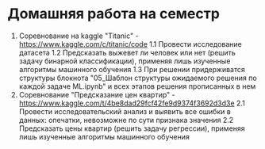 # Домашняя работа на семестр
1. Соревнование на kaggle "Titanic" - https://www.kaggle.com/c/titanic/code
   1.1 Провести исследование датасета
   1.2 Предсказать выжевет ли человек или нет (решить задачу бинарной классификации),  применяя лишь изученные алгоритмы машинного обучения
   1.3 При решении придерживатся структуры блокнота "05_Шаблон структуры ожидаемого решения по каждой задаче ML.ipynb"
       и всех этапов решения прописанных в нем
2. Соревнование "Предсказание цен квартир" - https://www.kaggle.com/t/4be8dad29fcf42fe9d9374f3692d3d3e
   2.1 Провести исследовательский анализ и выявить все ошибки в данных: опечатки, невозможне по сути признака значения
   2.2 Предсказать цены квартир (решить задачу регрессии), применяя лишь изученные алгоритмы машинного обучения
